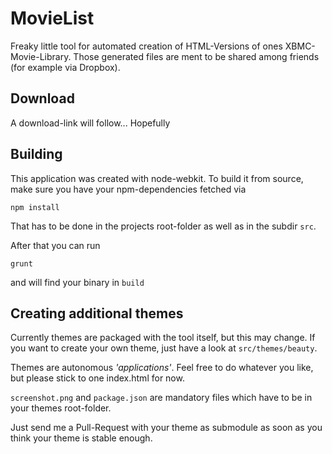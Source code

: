 # MovieList

Freaky little tool for automated creation of HTML-Versions of ones XBMC-Movie-Library.
Those generated files are ment to be shared among friends (for example via Dropbox).

## Download

A download-link will follow... Hopefully

## Building

This application was created with node-webkit. To build it from source, make sure
you have your npm-dependencies fetched via

    npm install

That has to be done in the projects root-folder as well as in the subdir `src`.

After that you can run
    
    grunt

and will find your binary in `build`

## Creating additional themes

Currently themes are packaged with the tool itself, but this may change. If
you want to create your own theme, just have a look at `src/themes/beauty`.

Themes are autonomous *'applications'*. Feel free to do whatever you like, but please
stick to one index.html for now.

`screenshot.png` and `package.json` are mandatory files which have to be in your themes root-folder.

Just send me a Pull-Request with your theme as submodule as soon as you think your theme is
stable enough.